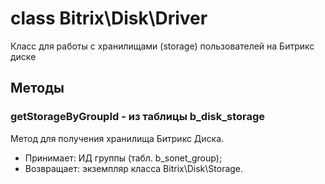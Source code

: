 # class Bitrix\Disk\Driver

Класс для работы с хранилищами (storage) пользователей на Битрикс диске

## Методы 

### getStorageByGroupId - из таблицы b_disk_storage

Метод для получения хранилища Битрикс Диска.

- Принимает: ИД группы (табл. b_sonet_group);
- Возвращает: экземпляр класса Bitrix\Disk\Storage.